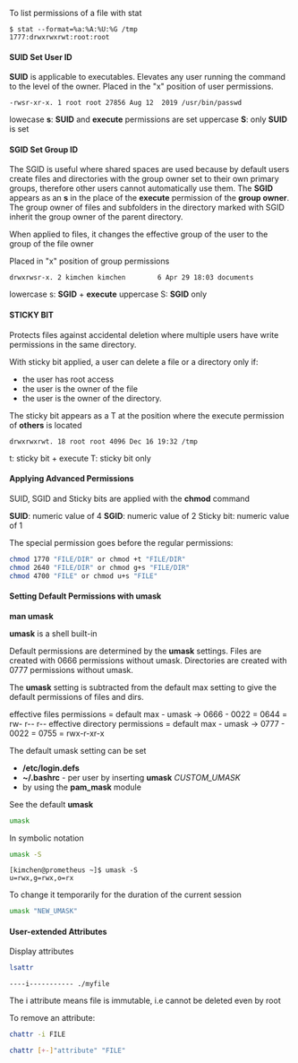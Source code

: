 To list permissions of a file with stat

```
$ stat --format=%a:%A:%U:%G /tmp
1777:drwxrwxrwt:root:root
```

#### SUID Set User ID 

**SUID** is applicable to executables. Elevates any user running the command to the level of the owner. Placed in the "x" position of user permissions.

```-rwsr-xr-x. 1 root root 27856 Aug 12  2019 /usr/bin/passwd```

lowecase **s**: **SUID** and **execute** permissions are set
uppercase **S**: only **SUID** is set

#### SGID Set Group ID

The SGID is useful where shared spaces are used because by default users create files and directories with the group owner set to their own primary groups, therefore other users cannot automatically use them. The **SGID** appears as an **s** in the place of the **execute** permission of the **group owner**. The group owner of files and subfolders in the directory marked with SGID inherit the group owner of the parent directory.

When applied to files, it changes the effective group of the user to the group of the file owner

Placed in "x" position of group permissions

`drwxrwsr-x. 2 kimchen kimchen        6 Apr 29 18:03 documents`

lowercase s: **SGID** + **execute**
uppercase S: **SGID** only

#### STICKY BIT

Protects files against accidental deletion where multiple users have write permissions in the same directory. 

With sticky bit applied, a user can delete a file or a directory only if:

* the user has root access
* the user is the owner of the file
* the user is the owner of the directory.

The sticky bit appears as a T at the position where the execute permission of **others** is located

```drwxrwxrwt. 18 root root 4096 Dec 16 19:32 /tmp```

t: sticky bit + execute 
T: sticky bit only

#### Applying Advanced Permissions

SUID, SGID and Sticky bits are applied with the **chmod** command

**SUID**: numeric value of 4
**SGID**: numeric value of 2
Sticky bit: numeric value of 1

The special permission goes before the regular permissions:

``` bash
chmod 1770 "FILE/DIR" or chmod +t "FILE/DIR"
chmod 2640 "FILE/DIR" or chmod g+s "FILE/DIR"
chmod 4700 "FILE" or chmod u+s "FILE"
```

#### Setting Default Permissions with umask

**man umask**

**umask** is a shell built-in

Default permissions are determined by the **umask** settings.
Files are created with 0666 permissions without umask.
Directories are created with 0777 permissions without umask.

The **umask** setting is subtracted from the default max setting to give the default permissions of files and dirs.

effective files permissions = default max - umask -> 0666 - 0022 = 0644 = rw- r-- r--
effective directory permissions = default max - umask -> 0777 - 0022 = 0755 = rwx-r-xr-x

The default umask setting can be set
* **/etc/login.defs**
* **~/.bashrc** - per user by inserting **umask** *CUSTOM_UMASK*
* by using the **pam_mask** module

See the default **umask**

``` bash
umask
```

In symbolic notation

``` bash
umask -S
```

```
[kimchen@prometheus ~]$ umask -S
u=rwx,g=rwx,o=rx
```

To change it temporarily for the duration of the current session

``` bash
umask "NEW_UMASK"
```

#### User-extended Attributes

Display attributes

``` bash
lsattr
```

`----i----------- ./myfile`

The i attribute means file is immutable, i.e cannot be deleted even by root

To remove an attribute:

``` bash
chattr -i FILE
```

``` bash
chattr [+-]"attribute" "FILE"
```


